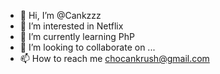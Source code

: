 - 👋 Hi, I’m @Cankzzz
- 👀 I’m interested in Netflix
- 🌱 I’m currently learning PhP
- 💞️ I’m looking to collaborate on ...
- 📫 How to reach me chocankrush@gmail.com

<!---
Cankzzz/Cankzzz is a ✨ special ✨ repository because its `README.md` (this file) appears on your GitHub profile.
You can click the Preview link to take a look at your changes.
--->
